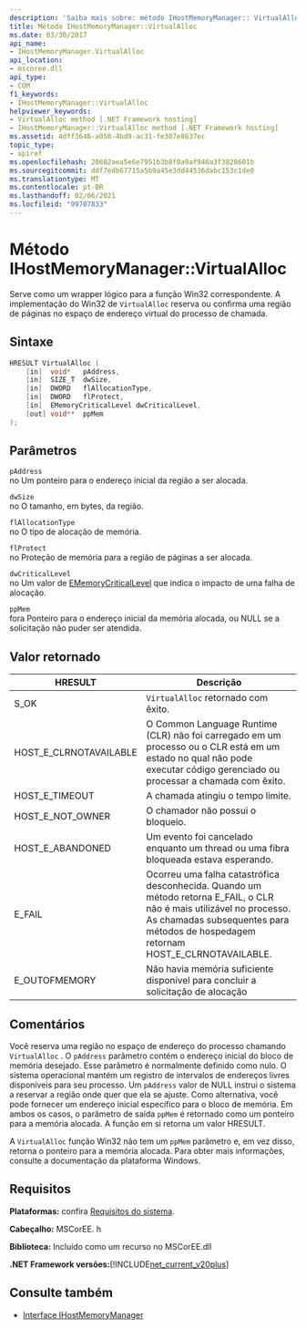 ```yaml
---
description: 'Saiba mais sobre: método IHostMemoryManager:: VirtualAlloc'
title: Método IHostMemoryManager::VirtualAlloc
ms.date: 03/30/2017
api_name:
- IHostMemoryManager.VirtualAlloc
api_location:
- mscoree.dll
api_type:
- COM
f1_keywords:
- IHostMemoryManager::VirtualAlloc
helpviewer_keywords:
- VirtualAlloc method [.NET Framework hosting]
- IHostMemoryManager::VirtualAlloc method [.NET Framework hosting]
ms.assetid: 4dff3646-a050-4bd9-ac31-fe307e8637ec
topic_type:
- apiref
ms.openlocfilehash: 28682aea5e6e7951b3b8f0a9af946a3f3828601b
ms.sourcegitcommit: ddf7edb67715a5b9a45e3dd44536dabc153c1de0
ms.translationtype: MT
ms.contentlocale: pt-BR
ms.lasthandoff: 02/06/2021
ms.locfileid: "99707833"
---
```

# <a name="ihostmemorymanagervirtualalloc-method"></a>Método IHostMemoryManager::VirtualAlloc

Serve como um wrapper lógico para a função Win32 correspondente. A implementação do Win32 de `VirtualAlloc` reserva ou confirma uma região de páginas no espaço de endereço virtual do processo de chamada.  
  
## <a name="syntax"></a>Sintaxe  
  
```cpp  
HRESULT VirtualAlloc (  
    [in]  void*   pAddress,  
    [in]  SIZE_T  dwSize,  
    [in]  DWORD   flAllocationType,  
    [in]  DWORD   flProtect,  
    [in]  EMemoryCriticalLevel dwCriticalLevel,  
    [out] void**  ppMem  
);  
```  
  
## <a name="parameters"></a>Parâmetros  

 `pAddress`  
 no Um ponteiro para o endereço inicial da região a ser alocada.  
  
 `dwSize`  
 no O tamanho, em bytes, da região.  
  
 `flAllocationType`  
 no O tipo de alocação de memória.  
  
 `flProtect`  
 no Proteção de memória para a região de páginas a ser alocada.  
  
 `dwCriticalLevel`  
 no Um valor de [EMemoryCriticalLevel](ememorycriticallevel-enumeration.md) que indica o impacto de uma falha de alocação.  
  
 `ppMem`  
 fora Ponteiro para o endereço inicial da memória alocada, ou NULL se a solicitação não puder ser atendida.  
  
## <a name="return-value"></a>Valor retornado  
  
|HRESULT|Descrição|  
|-------------|-----------------|  
|S_OK|`VirtualAlloc` retornado com êxito.|  
|HOST_E_CLRNOTAVAILABLE|O Common Language Runtime (CLR) não foi carregado em um processo ou o CLR está em um estado no qual não pode executar código gerenciado ou processar a chamada com êxito.|  
|HOST_E_TIMEOUT|A chamada atingiu o tempo limite.|  
|HOST_E_NOT_OWNER|O chamador não possui o bloqueio.|  
|HOST_E_ABANDONED|Um evento foi cancelado enquanto um thread ou uma fibra bloqueada estava esperando.|  
|E_FAIL|Ocorreu uma falha catastrófica desconhecida. Quando um método retorna E_FAIL, o CLR não é mais utilizável no processo. As chamadas subsequentes para métodos de hospedagem retornam HOST_E_CLRNOTAVAILABLE.|  
|E_OUTOFMEMORY|Não havia memória suficiente disponível para concluir a solicitação de alocação|  
  
## <a name="remarks"></a>Comentários  

 Você reserva uma região no espaço de endereço do processo chamando `VirtualAlloc` . O `pAddress` parâmetro contém o endereço inicial do bloco de memória desejado. Esse parâmetro é normalmente definido como nulo. O sistema operacional mantém um registro de intervalos de endereços livres disponíveis para seu processo. Um `pAddress` valor de NULL instrui o sistema a reservar a região onde quer que ela se ajuste. Como alternativa, você pode fornecer um endereço inicial específico para o bloco de memória. Em ambos os casos, o parâmetro de saída `ppMem` é retornado como um ponteiro para a memória alocada. A função em si retorna um valor HRESULT.  
  
 A `VirtualAlloc` função Win32 não tem um `ppMem` parâmetro e, em vez disso, retorna o ponteiro para a memória alocada. Para obter mais informações, consulte a documentação da plataforma Windows.  
  
## <a name="requirements"></a>Requisitos  

 **Plataformas:** confira [Requisitos do sistema](../../get-started/system-requirements.md).  
  
 **Cabeçalho:** MSCorEE. h  
  
 **Biblioteca:** Incluído como um recurso no MSCorEE.dll  
  
 **.NET Framework versões:**[!INCLUDE[net_current_v20plus](../../../../includes/net-current-v20plus-md.md)]  
  
## <a name="see-also"></a>Consulte também

- [Interface IHostMemoryManager](ihostmemorymanager-interface.md)
